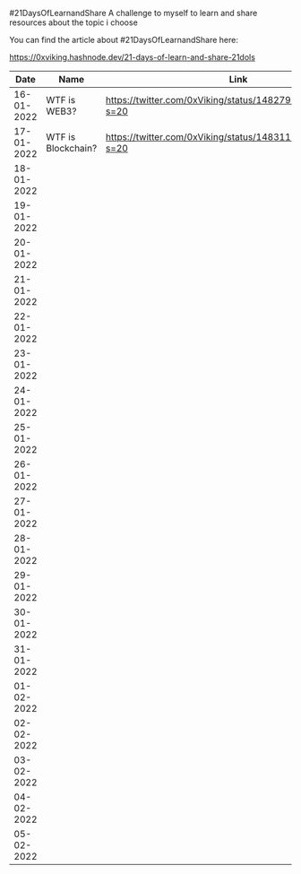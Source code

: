 #21DaysOfLearnandShare
A challenge to myself to learn and share resources about the topic i choose

You can find the article about #21DaysOfLearnandShare here:

https://0xviking.hashnode.dev/21-days-of-learn-and-share-21dols

| Date       | Name               | Link                                                         |
|------------|--------------------|--------------------------------------------------------------|
| 16-01-2022 | WTF is WEB3?       | https://twitter.com/0xViking/status/1482797565611589633?s=20 |
| 17-01-2022 | WTF is Blockchain? | https://twitter.com/0xViking/status/1483111693983039491?s=20 |
| 18-01-2022 |                    |                                                              |
| 19-01-2022 |                    |                                                              |
| 20-01-2022 |                    |                                                              |
| 21-01-2022 |                    |                                                              |
| 22-01-2022 |                    |                                                              |
| 23-01-2022 |                    |                                                              |
| 24-01-2022 |                    |                                                              |
| 25-01-2022 |                    |                                                              |
| 26-01-2022 |                    |                                                              |
| 27-01-2022 |                    |                                                              |
| 28-01-2022 |                    |                                                              |
| 29-01-2022 |                    |                                                              |
| 30-01-2022 |                    |                                                              |
| 31-01-2022 |                    |                                                              |
| 01-02-2022 |                    |                                                              |
| 02-02-2022 |                    |                                                              |
| 03-02-2022 |                    |                                                              |
| 04-02-2022 |                    |                                                              |
| 05-02-2022 |                    |                                                              |

